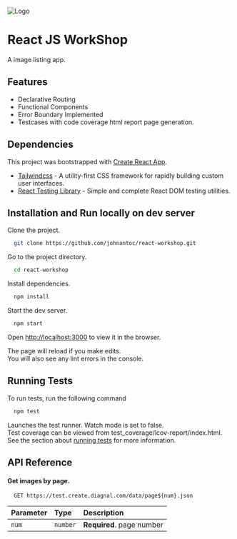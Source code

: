 ![Logo](https://via.placeholder.com/700x100/000000/ffffff?text=Image+List)

# React JS WorkShop

A image listing app.

## Features

- Declarative Routing
- Functional Components
- Error Boundary Implemented
- Testcases with code coverage html report page generation.

## Dependencies

This project was bootstrapped with [Create React App](https://github.com/facebook/create-react-app).

- [Tailwindcss](https://github.com/tailwindlabs/tailwindcss) - A utility-first CSS framework for rapidly building custom user interfaces.
- [React Testing Library](https://github.com/testing-library/react-testing-library) - Simple and complete React DOM testing utilities.

## Installation and Run locally on dev server

Clone the project.

```bash
  git clone https://github.com/johnantoc/react-workshop.git
```

Go to the project directory.

```bash
  cd react-workshop
```

Install dependencies.

```bash
  npm install
```

Start the dev server.

```bash
  npm start
```

Open [http://localhost:3000](http://localhost:3000) to view it in the browser.

The page will reload if you make edits.\
You will also see any lint errors in the console.

## Running Tests

To run tests, run the following command

```bash
  npm test
```

Launches the test runner. Watch mode is set to false.\
Test coverage can be viewed from test_coverage/lcov-report/index.html.\
See the section about [running tests](https://facebook.github.io/create-react-app/docs/running-tests) for more information.

## API Reference

#### Get images by page.

```https
  GET https://test.create.diagnal.com/data/page${num}.json
```

| Parameter | Type      | Description                |
| :-------- | :---      | :----------                |
| `num`     | `number`  | **Required**. page number  |
